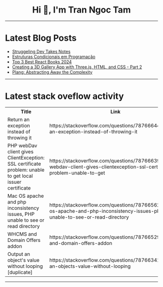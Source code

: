 <h1 align="center">Hi 👋, I'm Tran Ngoc Tam</h1>

---

# Latest Blog Posts 
<!-- BLOG-POST-LIST:START -->
- [Struggeling Dev Takes Notes](https://dev.to/downtherabbithole/struggeling-dev-takes-notes-55cp)
- [Estruturas Condicionais em Programação](https://dev.to/andersoncode66/estruturas-condicionais-em-programacao-45cb)
- [Top 3 Best React Books 2024](https://dev.to/priya_sharma/top-3-best-react-books-2024-28dm)
- [Creating a 3D Gallery App with Three.js, HTML, and CSS - Part 2](https://dev.to/aliozzaim/creating-a-3d-gallery-app-with-threejs-html-and-css-part-2-1ce8)
- [Plang: Abstracting Away the Complexity](https://dev.to/ingigauti/plang-abstracting-away-the-complexity-50mm)
<!-- BLOG-POST-LIST:END -->

---

# Latest stack oveflow activity
<table>
  <tr><th>Title</th><th>Link</th></tr>
  <!-- STACKOVERFLOW:START --><tr><td>Return an exception instead of throwing it</td><td>https://stackoverflow.com/questions/78766644/return-an-exception-instead-of-throwing-it</td></tr><tr><td>PHP webDav client gives ClientException: SSL certificate problem: unable to get local issuer certificate</td><td>https://stackoverflow.com/questions/78766639/php-webdav-client-gives-clientexception-ssl-certificate-problem-unable-to-get</td></tr><tr><td>Mac OS apache and php inconsistency issues, PHP unable to see or read directory</td><td>https://stackoverflow.com/questions/78766562/mac-os-apache-and-php-inconsistency-issues-php-unable-to-see-or-read-directory</td></tr><tr><td>WHCMS and Domain Offers addon</td><td>https://stackoverflow.com/questions/78766529/whcms-and-domain-offers-addon</td></tr><tr><td>Output an object&#39;s value without looping [duplicate]</td><td>https://stackoverflow.com/questions/78766341/output-an-objects-value-without-looping</td></tr><!-- STACKOVERFLOW:END -->
</table>

---


